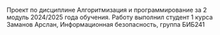 Проект по дисциплине Алгоритмизация и программирование за 2 модуль 2024/2025 года обучения. 
Работу выполнил студент 1 курса Заманов Арслан, Информационная безопасность, группа БИБ241
